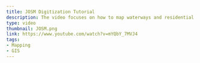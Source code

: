 ```yaml
---
title: JOSM Digitization Tutorial
description: The video focuses on how to map waterways and residential area. I also discuss the issue of digitization coverage for the scope of project #72
type: video
thumbnail: JOSM.png
link: https://www.youtube.com/watch?v=mYQbY_7MVJ4
tags:
- Mapping
- GIS
---
```

